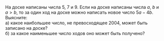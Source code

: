 На доске написаны числа 5, 7 и 9. Если на доске написаны числа $a$, $b$ и $a>b$, то за один ход на доске можно написать новое число  $5a-4b$. Выясните:
<br/>
а) какое наибольшее число, не превосходящее 2004, может быть записано на доске?
<br/>
б) за какое наименьшее число ходов оно может быть получено?